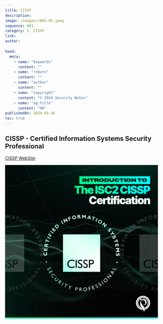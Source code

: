 ```yaml
---
title: CISSP
description:
image: /images/c001-01.jpeg
sequence: 001
category: 1. CISSP
link:
author:

head:
  meta:
    - name: "keywords"
      content: ""
    - name: "robots"
      content: ""
    - name: "author"
      content: ""
    - name: "copyright"
      content: "© 2024 Security Notes"
    - name: "og:title"
      content: "HR"
publishedAt: 2024-03-16
toc: true
---
```


## CISSP - Certified Information Systems Security Professional

<a href="https://www.isc2.org/certifications/cissp">CISSP WebSite</a>

![c001-01.jpeg](/images/c001-01.jpeg)
